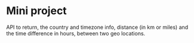 # Mini project 
API to return, the country and timezone info, distance (in km or miles) and the time difference in hours, between two geo locations.
 